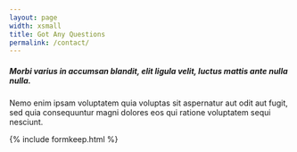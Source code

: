 ```yaml
---
layout: page
width: xsmall
title: Got Any Questions
permalink: /contact/
---
```


##### Morbi varius in accumsan blandit, elit ligula velit, luctus mattis ante nulla nulla.

Nemo enim ipsam voluptatem quia voluptas sit aspernatur aut odit aut fugit, sed quia consequuntur magni dolores eos qui ratione voluptatem sequi nesciunt.

<!-- {% include formspree.html email="my_name@gmail.com" redirect="/thanks/" name="true" subject="true" %}-->


{% include formkeep.html %}
